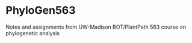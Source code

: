 # PhyloGen563
Notes and assignments from UW-Madison BOT/PlantPath 563 course on phylogenetic analysis

